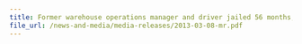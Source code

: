 ```yaml
---
title: Former warehouse operations manager and driver jailed 56 months, fined $25,000 each for duty-unpaid cigarettes scam 
file_url: /news-and-media/media-releases/2013-03-08-mr.pdf
---
```

